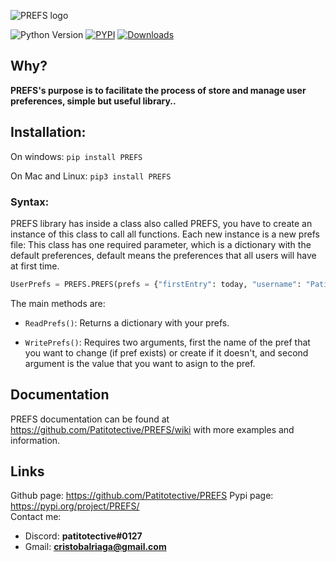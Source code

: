 ![PREFS logo](https://github.com/Patitotective/PREFS/blob/main/Images/logo1.png?raw=true)

![Python Version](https://img.shields.io/pypi/pyversions/prefs)
[![PYPI](https://img.shields.io/pypi/v/prefs)](https://pypi.org/project/prefs/)
[![Downloads](https://pepy.tech/badge/prefs)](https://pepy.tech/project/prefs)

## Why?

**PREFS's purpose is to facilitate the process of store and manage user preferences, simple but useful library..**

## Installation:

On windows:
`pip install PREFS`

On Mac and Linux:
`pip3 install PREFS`

### Syntax:

PREFS library has inside a class also called PREFS, you have to create an instance of this class to call all functions. Each new instance is a new prefs file:
This class has one required parameter, which is a dictionary with the default preferences, default means the preferences that all users will have at first time.

```Python
UserPrefs = PREFS.PREFS(prefs = {"firstEntry": today, "username": "Patitotective", "theme": "Dark", "age": 21})
```

The main methods are:

- `ReadPrefs()`: Returns a dictionary with your prefs.

- `WritePrefs()`: Requires two arguments, first the name of the pref that you want to change (if pref exists) or create if it doesn't, and second argument is the value that you want to asign to the pref.

## Documentation

PREFS documentation can be found at https://github.com/Patitotective/PREFS/wiki with more examples and information.

## Links

Github page: https://github.com/Patitotective/PREFS
Pypi page: https://pypi.org/project/PREFS/  
Contact me:

- Discord: **patitotective#0127**
- Gmail: **cristobalriaga@gmail.com**
